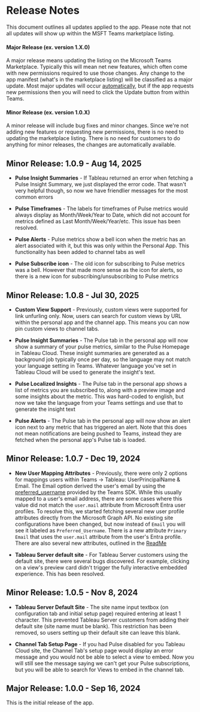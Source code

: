 # Release Notes
This document outlines all updates applied to the app.  Please note that not all updates will show up within the MSFT Teams marketplace listing. 

#### Major Release (ex. version 1.X.0)
A major release means updating the listing on the Microsoft Teams Marketplace.  Typically this will mean net new features, which often come with new permissions required to use those changes.  Any change to the app manifest (what's in the marketplace listing) will be classified as a major update.  Most major updates will occur [automatically](https://support.microsoft.com/en-us/office/update-an-app-in-microsoft-teams-3d53d136-5c5d-4dfa-9602-01e6fdd8015b), but if the app requests new permissions then you will need to click the Update button from within Teams.

#### Minor Release (ex. version 1.0.X)
A minor release will include bug fixes and minor changes.  Since we're not adding new features or requesting new permissions, there is no need to updating the marketplace listing.  There is no need for customers to do anything for minor releases, the changes are automatically available.

## Minor Release: 1.0.9 - Aug 14, 2025
* **Pulse Insight Summaries** - If Tableau returned an error when fetching a Pulse Insight Summary, we just displayed the error code.  That wasn't very helpful though, so now we have friendlier messages for the most common errors

* **Pulse Timeframes** - The labels for timeframes of Pulse metrics would always display as Month/Week/Year to Date, which did not account for metrics defined as Last Month/Week/Year/etc.  This issue has been resolved.

* **Pulse Alerts** - Pulse metrics show a bell icon when the metric has an alert associated with it, but this was only within the Personal App.  This functionality has been added to channel tabs as well

* **Pulse Subscribe icon** - The old icon for subscribing to Pulse metrics was a bell.  However that made more sense as the icon for alerts, so there is a new icon for subscribing/unsubscribing to Pulse metrics

## Minor Release: 1.0.8 - Jul 30, 2025

* **Custom View Support** - Previously, custom views were supported for link unfurling only.  Now, users can search for custom views by URL within the personal app and the channel app.  This means you can now pin custom views to channel tabs.
  
* **Pulse Insight Summaries** - The Pulse tab in the personal app will now show a summary of your pulse metrics, similar to the Pulse Homepage in Tableau Cloud. These insight summaries are generated as a background job typically once per day, so the language may not match your language setting in Teams.  Whatever language you've set in Tableau Cloud will be used to generate the insight's text.
  
* **Pulse Localized Insights** - The Pulse tab in the personal app shows a list of metrics you are subscribed to, along with a preview image and some insights about the metric.  This was hard-coded to english, but now we take the language from your Teams settings and use that to generate the insight text
  
* **Pulse Alerts** - The Pulse tab in the personal app will now show an alert icon next to any metric that has triggered an alert.  Note that this does not mean notifications are being pushed to Teams, instead they are fetched when the personal app's Pulse tab is loaded.

## Minor Release: 1.0.7 - Dec 19, 2024

* **New User Mapping Attributes** - Previously, there were only 2 options for mappings users within Teams -> Tableau: UserPrincipalName & Email.  The Email option derived the user's email by using the [preferred_username](https://learn.microsoft.com/en-us/microsoftteams/platform/tabs/how-to/authentication/tab-sso-code#:~:text=user%27s%20display%20name.-,preferred_username,-%3A%20The%20app%20user%27s) provided by the Teams SDK.  While this usually mapped to a user's email address, there are some cases where this value did not match the ```user.mail``` attribute from Microsoft Entra user profiles.  To resolve this, we started fetching several new user profile attributes directly from the Microsoft Graph API.  No existing site configurations have been changed, but now instead of ```Email``` you will see it labeled as ```Preferred_Username```.  There is a new attribute ```Primary Email``` that uses the ```user.mail``` attribute from the user's Entra profile.  There are also several new attributes, outlined in the [ReadMe](/README.md)

* **Tableau Server default site** - For Tableau Server customers using the default site, there were several bugs discovered.  For example, clicking on a view's preview card didn't trigger the fully interactive embedded experience.  This has been resolved.

## Minor Release: 1.0.5 - Nov 8, 2024

* **Tableau Server Default Site** - The site name input textbox (on configuration tab and initial setup page) required entering at least 1 character.  This prevented Tableau Server customers from adding their default site (site name must be blank).  This restriction has been removed, so users setting up their default site can leave this blank.

* **Channel Tab Setup Page** - If you had Pulse disabled for you Tableau Cloud site, the Channel Tab's setup page would display an error message and you would not be able to select a view to embed.  Now you will still see the message saying we can't get your Pulse subscriptions, but you will be able to search for Views to embed in the channel tab.

## Major Release: 1.0.0 - Sep 16, 2024
This is the initial release of the app.
